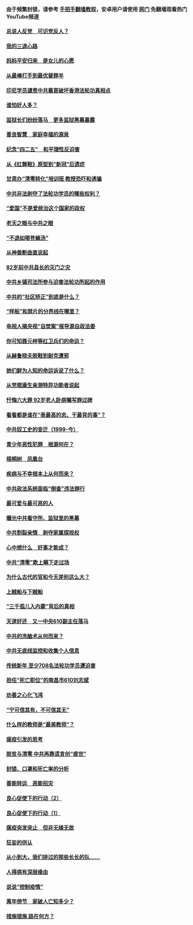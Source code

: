 #### 由于频繁封锁，请参考 [手把手翻墙教程](https://github.com/gfw-breaker/guides/wiki/)，安卓用户请使用 [网门](https://github.com/gfw-breaker/nogfw/blob/master/dl.md?t=05012100) 免翻墙观看热门YouTube频道 

#### [总说人反党　可识党反人？](../pages/19/423820.md?t=05012100) 

#### [我的三退心路](../pages/19/423876.md?t=05012100) 

#### [妈妈平安归来　是女儿的心愿](../pages/19/423947.md?t=05012100) 

#### [从最棒打手到最优替罪羊](../pages/19/423819.md?t=05012100) 

#### [印尼学员谴责中共蓄意破坏香港法轮功真相点](../pages/19/423902.md?t=05012100) 

#### [谁怕好人多？](../pages/19/423774.md?t=05012100) 

#### [监狱长们纷纷落马　更多监狱黑幕暴露](../pages/19/423787.md?t=05012100) 

#### [善良智慧　家庭幸福的源泉](../pages/19/423632.md?t=05012100) 

#### [纪念“四二五”　和平理性反迫害](../pages/19/423660.md?t=05012100) 

#### [从《红舞鞋》原型到“新冠”后遗症](../pages/19/423509.md?t=05012100) 

#### [甘肃办“清零转化”培训班 教授恐吓和诱骗](../pages/19/423498.md?t=05012100) 

#### [中共非法剥夺了法轮功学员的哪些权利？](../pages/19/423392.md?t=05012100) 

#### [“爱国”不是爱统治这个国家的政权](../pages/19/423029.md?t=05012100) 

#### [老天之眼与中共之眼](../pages/19/423378.md?t=05012100) 

#### [“不退如喝苍蝇汤”](../pages/19/423287.md?t=05012100) 

#### [从神兽断曲直说起](../pages/19/423201.md?t=05012100) 

#### [82岁前中共县长的灭门之灾](../pages/19/423055.md?t=05012100) 

#### [中共乡镇司法所参与迫害法轮功所起的作用](../pages/19/423064.md?t=05012100) 

#### [中共的“社区矫正”到底是什么？](../pages/19/422870.md?t=05012100) 

#### [“样板”和禁片的分界线在哪里？](../pages/19/422704.md?t=05012100) 

#### [电视人揭央视“自焚案”报导源自政法委](../pages/19/422770.md?t=05012100) 

#### [你可知聂元梓等红卫兵们的命运？](../pages/19/422848.md?t=05012100) 

#### [从赫鲁晓夫脱鞋到耐克遭邪](../pages/19/422826.md?t=05012100) 

#### [她们鲜为人知的命运诉说了什么？](../pages/19/422754.md?t=05012100) 

#### [从党棍康生亲测特异功能者说起](../pages/19/422657.md?t=05012100) 

#### [忏悔六大罪 92岁老人卧病嘱写罪过碑](../pages/19/422750.md?t=05012100) 

#### [看看都是谁在“表最高的忠、干最背的事”？](../pages/19/422703.md?t=05012100) 

#### [中共奴工史的变迁（1999-今）](../pages/19/422656.md?t=05012100) 

#### [青少年恶性犯罪　根源何在？](../pages/19/422449.md?t=05012100) 

#### [梧桐树　凤凰台](../pages/19/422442.md?t=05012100) 

#### [疾病与不幸根本上从何而来？](../pages/19/422438.md?t=05012100) 

#### [中共政法系统面临“倒查”违法罪行](../pages/19/422497.md?t=05012100) 

#### [最可爱与最可恶的人](../pages/19/422448.md?t=05012100) 

#### [曝光中共看守所、监狱里的黑幕](../pages/19/422390.md?t=05012100) 

#### [中共割裂亲情　剥夺家属探视权](../pages/19/422364.md?t=05012100) 

#### [心中想什么　好事才能成？](../pages/19/422318.md?t=05012100) 

#### [中共“清零”欺上瞒下走过场](../pages/19/422306.md?t=05012100) 

#### [为什么古代的官和今天差别这么大？](../pages/19/422228.md?t=05012100) 

#### [上贼船与下贼船](../pages/19/422276.md?t=05012100) 

#### [“三千孤儿入内蒙”背后的真相](../pages/19/422229.md?t=05012100) 

#### [天道好还　又一中央610副主任落马](../pages/19/422155.md?t=05012100) 

#### [中共的洗脑术从何而来？](../pages/19/422154.md?t=05012100) 

#### [中共无底线监控和收集个人信息](../pages/19/422039.md?t=05012100) 

#### [传统新年 至少708名法轮功学员遭迫害](../pages/19/421946.md?t=05012100) 

#### [担任“死亡职位”的南昌市610刘志斌](../pages/19/421957.md?t=05012100) 

#### [劝善之心化飞鸿](../pages/19/421164.md?t=05012100) 

#### [“宁可信其有，不可信其无”](../pages/19/421691.md?t=05012100) 

#### [什么样的教师是“最美教师”？](../pages/19/421755.md?t=05012100) 

#### [瘟疫引发的思考](../pages/19/421594.md?t=05012100) 

#### [脱贫与清零 中共再靠谎言创“盛世”](../pages/19/421590.md?t=05012100) 

#### [封锁、口罩和死亡率的分析](../pages/19/421495.md?t=05012100) 

#### [善能转运　恶能招灾](../pages/19/421334.md?t=05012100) 

#### [良心促使下的行动（2）](../pages/19/421361.md?t=05012100) 

#### [良心促使下的行动（1）](../pages/19/421302.md?t=05012100) 

#### [瘟疫突发突止　但非无缘无故](../pages/19/421281.md?t=05012100) 

#### [狂妄的供认](../pages/19/421199.md?t=05012100) 

#### [从小到大，我们排过的那些长长的队……](../pages/19/421243.md?t=05012100) 

#### [人得病有深层缘由](../pages/19/420864.md?t=05012100) 

#### [说说“控制疫情”](../pages/19/420831.md?t=05012100) 

#### [离年傍节　家破人亡知多少？](../pages/19/420563.md?t=05012100) 

#### [措施错施  路在何方？](../pages/19/420076.md?t=05012100) 

